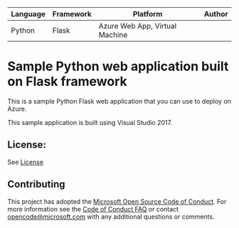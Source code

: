 | Language | Framework | Platform | Author |
| -------- | -------- |--------|--------|
| Python | Flask | Azure Web App, Virtual Machine| |


# Sample Python web application built on Flask framework

This is a sample Python Flask web application that you can use to deploy on Azure.

This sample application is built using Visual Studio 2017.

## License:

See [License](https://www.visualstudio.com)

## Contributing

This project has adopted the [Microsoft Open Source Code of Conduct](https://opensource.microsoft.com/codeofconduct/). For more information see the [Code of Conduct FAQ](https://opensource.microsoft.com/codeofconduct/faq/) or contact [opencode@microsoft.com](mailto:opencode@microsoft.com) with any additional questions or comments.

